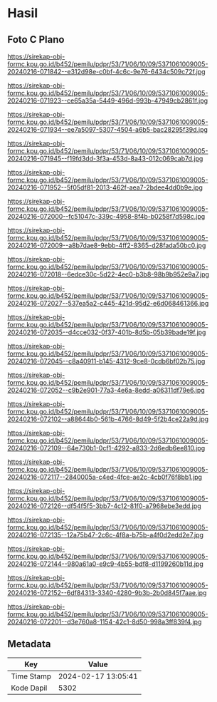# Hasil

## Foto C Plano

https://sirekap-obj-formc.kpu.go.id/b452/pemilu/pdpr/53/71/06/10/09/5371061009005-20240216-071842--e312d98e-c0bf-4c6c-9e76-6434c509c72f.jpg

https://sirekap-obj-formc.kpu.go.id/b452/pemilu/pdpr/53/71/06/10/09/5371061009005-20240216-071923--ce65a35a-5449-496d-993b-47949cb2861f.jpg

https://sirekap-obj-formc.kpu.go.id/b452/pemilu/pdpr/53/71/06/10/09/5371061009005-20240216-071934--ee7a5097-5307-4504-a6b5-bac28295f39d.jpg

https://sirekap-obj-formc.kpu.go.id/b452/pemilu/pdpr/53/71/06/10/09/5371061009005-20240216-071945--f19fd3dd-3f3a-453d-8a43-012c069cab7d.jpg

https://sirekap-obj-formc.kpu.go.id/b452/pemilu/pdpr/53/71/06/10/09/5371061009005-20240216-071952--5f05df81-2013-462f-aea7-2bdee4dd0b9e.jpg

https://sirekap-obj-formc.kpu.go.id/b452/pemilu/pdpr/53/71/06/10/09/5371061009005-20240216-072000--fc51047c-339c-4958-8f4b-b0258f7d598c.jpg

https://sirekap-obj-formc.kpu.go.id/b452/pemilu/pdpr/53/71/06/10/09/5371061009005-20240216-072009--a8b7dae8-9ebb-4ff2-8365-d28fada50bc0.jpg

https://sirekap-obj-formc.kpu.go.id/b452/pemilu/pdpr/53/71/06/10/09/5371061009005-20240216-072018--6edce30c-5d22-4ec0-b3b8-98b9b952e9a7.jpg

https://sirekap-obj-formc.kpu.go.id/b452/pemilu/pdpr/53/71/06/10/09/5371061009005-20240216-072027--537ea5a2-c445-421d-95d2-e6d068461366.jpg

https://sirekap-obj-formc.kpu.go.id/b452/pemilu/pdpr/53/71/06/10/09/5371061009005-20240216-072035--d4cce032-0f37-401b-8d5b-05b39bade19f.jpg

https://sirekap-obj-formc.kpu.go.id/b452/pemilu/pdpr/53/71/06/10/09/5371061009005-20240216-072045--c8a40911-b145-4312-9ce8-0cdb6bf02b75.jpg

https://sirekap-obj-formc.kpu.go.id/b452/pemilu/pdpr/53/71/06/10/09/5371061009005-20240216-072052--c9b2e901-77a3-4e6a-8edd-a06311df79e6.jpg

https://sirekap-obj-formc.kpu.go.id/b452/pemilu/pdpr/53/71/06/10/09/5371061009005-20240216-072102--a88644b0-561b-4766-8d49-5f2b4ce22a9d.jpg

https://sirekap-obj-formc.kpu.go.id/b452/pemilu/pdpr/53/71/06/10/09/5371061009005-20240216-072109--64e730b1-0cf1-4292-a833-2d6edb6ee810.jpg

https://sirekap-obj-formc.kpu.go.id/b452/pemilu/pdpr/53/71/06/10/09/5371061009005-20240216-072117--2840005a-c4ed-4fce-ae2c-4cb0f76f8bb1.jpg

https://sirekap-obj-formc.kpu.go.id/b452/pemilu/pdpr/53/71/06/10/09/5371061009005-20240216-072126--df54f5f5-3bb7-4c12-81f0-a7968ebe3edd.jpg

https://sirekap-obj-formc.kpu.go.id/b452/pemilu/pdpr/53/71/06/10/09/5371061009005-20240216-072135--12a75b47-2c6c-4f8a-b75b-a4f0d2edd2e7.jpg

https://sirekap-obj-formc.kpu.go.id/b452/pemilu/pdpr/53/71/06/10/09/5371061009005-20240216-072144--980a61a0-e9c9-4b55-bdf8-d1199260b11d.jpg

https://sirekap-obj-formc.kpu.go.id/b452/pemilu/pdpr/53/71/06/10/09/5371061009005-20240216-072152--6df84313-3340-4280-9b3b-2b0d845f7aae.jpg

https://sirekap-obj-formc.kpu.go.id/b452/pemilu/pdpr/53/71/06/10/09/5371061009005-20240216-072201--d3e760a8-1154-42c1-8d50-998a3ff839f4.jpg


## Metadata

| Key        | Value               |
| ---------- | ------------------- |
| Time Stamp | 2024-02-17 13:05:41 |
| Kode Dapil | 5302                |



